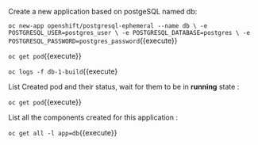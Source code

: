 


Create a new application based on postgeSQL named db:

`oc new-app openshift/postgresql-ephemeral --name db \
    -e POSTGRESQL_USER=postgres_user \
    -e POSTGRESQL_DATABASE=postgres \
    -e POSTGRESQL_PASSWORD=postgres_password`{{execute}}
    
    
`oc get pod`{{execute}}
    
`oc logs -f db-1-build`{{execute}


List Created pod and their status, wait for them to be in **running** state :

`oc get pod`{{execute}}



List all the components created for this application : 


`oc get all -l app=db`{{execute}}




